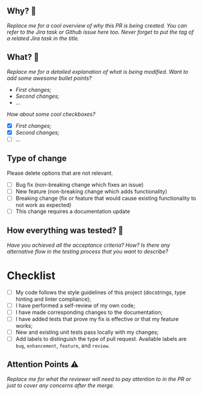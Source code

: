 ## Why? :open_book:
_Replace me for a cool overview of why this PR is being created. You can
refer to the Jira task or Github issue here too. Never forget to put the
tag of a related Jira task in the title._

## What? :wrench:
_Replace me for a detailed explanation of what is being modified._
_Want to add some awesome bullet points?_
- _First changes;_
- _Second changes;_
- _..._

_How about some cool checkboxes?_
- [X] _First changes;_
- [X] _Second changes;_
- [ ] _..._

## Type of change
Please delete options that are not relevant.

- [ ] Bug fix (non-breaking change which fixes an issue)
- [ ] New feature (non-breaking change which adds functionality)
- [ ] Breaking change (fix or feature that would cause existing functionality to not work as expected)
- [ ] This change requires a documentation update

## How everything was tested? :straight_ruler:
_Have you achieved all the acceptance criteria? How?_
_Is there any alternative flow in the testing process that you want to describe?_

# Checklist
- [ ] My code follows the style guidelines of this project (docstrings, type hinting and linter compliance);
- [ ] I have performed a self-review of my own code;
- [ ] I have made corresponding changes to the documentation;
- [ ] I have added tests that prove my fix is effective or that my feature works;
- [ ] New and existing unit tests pass locally with my changes;
- [ ] Add labels to distinguish the type of pull request. Available labels are `bug`, `enhancement`, `feature`, and `review`.

## Attention Points :warning:
_Replace me for what the reviewer will need to pay attention to in the PR or just to cover any concerns after the merge._
